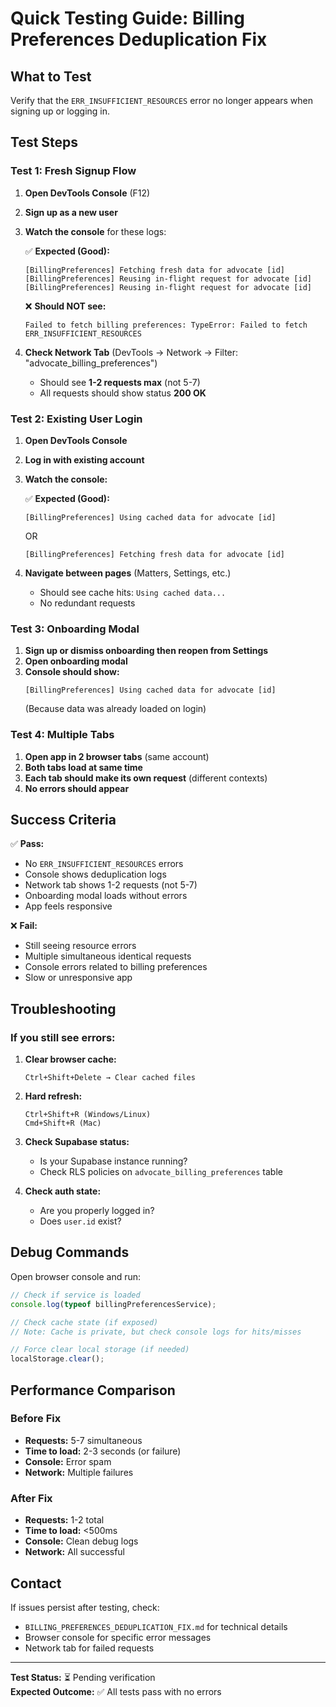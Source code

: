 # Quick Testing Guide: Billing Preferences Deduplication Fix

## What to Test

Verify that the `ERR_INSUFFICIENT_RESOURCES` error no longer appears when signing up or logging in.

## Test Steps

### Test 1: Fresh Signup Flow
1. **Open DevTools Console** (F12)
2. **Sign up as a new user**
3. **Watch the console** for these logs:

   ✅ **Expected (Good):**
   ```
   [BillingPreferences] Fetching fresh data for advocate [id]
   [BillingPreferences] Reusing in-flight request for advocate [id]
   [BillingPreferences] Reusing in-flight request for advocate [id]
   ```

   ❌ **Should NOT see:**
   ```
   Failed to fetch billing preferences: TypeError: Failed to fetch
   ERR_INSUFFICIENT_RESOURCES
   ```

4. **Check Network Tab** (DevTools → Network → Filter: "advocate_billing_preferences")
   - Should see **1-2 requests max** (not 5-7)
   - All requests should show status **200 OK**

### Test 2: Existing User Login
1. **Open DevTools Console**
2. **Log in with existing account**
3. **Watch the console:**

   ✅ **Expected (Good):**
   ```
   [BillingPreferences] Using cached data for advocate [id]
   ```
   OR
   ```
   [BillingPreferences] Fetching fresh data for advocate [id]
   ```

4. **Navigate between pages** (Matters, Settings, etc.)
   - Should see cache hits: `Using cached data...`
   - No redundant requests

### Test 3: Onboarding Modal
1. **Sign up or dismiss onboarding then reopen from Settings**
2. **Open onboarding modal**
3. **Console should show:**
   ```
   [BillingPreferences] Using cached data for advocate [id]
   ```
   (Because data was already loaded on login)

### Test 4: Multiple Tabs
1. **Open app in 2 browser tabs** (same account)
2. **Both tabs load at same time**
3. **Each tab should make its own request** (different contexts)
4. **No errors should appear**

## Success Criteria

✅ **Pass:** 
- No `ERR_INSUFFICIENT_RESOURCES` errors
- Console shows deduplication logs
- Network tab shows 1-2 requests (not 5-7)
- Onboarding modal loads without errors
- App feels responsive

❌ **Fail:**
- Still seeing resource errors
- Multiple simultaneous identical requests
- Console errors related to billing preferences
- Slow or unresponsive app

## Troubleshooting

### If you still see errors:

1. **Clear browser cache:**
   ```
   Ctrl+Shift+Delete → Clear cached files
   ```

2. **Hard refresh:**
   ```
   Ctrl+Shift+R (Windows/Linux)
   Cmd+Shift+R (Mac)
   ```

3. **Check Supabase status:**
   - Is your Supabase instance running?
   - Check RLS policies on `advocate_billing_preferences` table

4. **Check auth state:**
   - Are you properly logged in?
   - Does `user.id` exist?

## Debug Commands

Open browser console and run:

```javascript
// Check if service is loaded
console.log(typeof billingPreferencesService);

// Check cache state (if exposed)
// Note: Cache is private, but check console logs for hits/misses

// Force clear local storage (if needed)
localStorage.clear();
```

## Performance Comparison

### Before Fix
- **Requests:** 5-7 simultaneous
- **Time to load:** 2-3 seconds (or failure)
- **Console:** Error spam
- **Network:** Multiple failures

### After Fix
- **Requests:** 1-2 total
- **Time to load:** <500ms
- **Console:** Clean debug logs
- **Network:** All successful

## Contact

If issues persist after testing, check:
- `BILLING_PREFERENCES_DEDUPLICATION_FIX.md` for technical details
- Browser console for specific error messages
- Network tab for failed requests

---

**Test Status:** ⏳ Pending verification  
**Expected Outcome:** ✅ All tests pass with no errors
